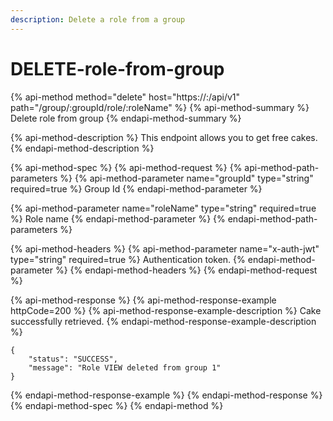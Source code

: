 ```yaml
---
description: Delete a role from a group
---
```


# DELETE-role-from-group

{% api-method method="delete" host="https://<host>:<port>/api/v1" path="/group/:groupId/role/:roleName" %}
{% api-method-summary %}
Delete role from group
{% endapi-method-summary %}

{% api-method-description %}
This endpoint allows you to get free cakes.
{% endapi-method-description %}

{% api-method-spec %}
{% api-method-request %}
{% api-method-path-parameters %}
{% api-method-parameter name="groupId" type="string" required=true %}
Group Id
{% endapi-method-parameter %}

{% api-method-parameter name="roleName" type="string" required=true %}
Role name
{% endapi-method-parameter %}
{% endapi-method-path-parameters %}

{% api-method-headers %}
{% api-method-parameter name="x-auth-jwt" type="string" required=true %}
Authentication token.
{% endapi-method-parameter %}
{% endapi-method-headers %}
{% endapi-method-request %}

{% api-method-response %}
{% api-method-response-example httpCode=200 %}
{% api-method-response-example-description %}
Cake successfully retrieved.
{% endapi-method-response-example-description %}

```
{
    "status": "SUCCESS",
    "message": "Role VIEW deleted from group 1"
}
```
{% endapi-method-response-example %}
{% endapi-method-response %}
{% endapi-method-spec %}
{% endapi-method %}



